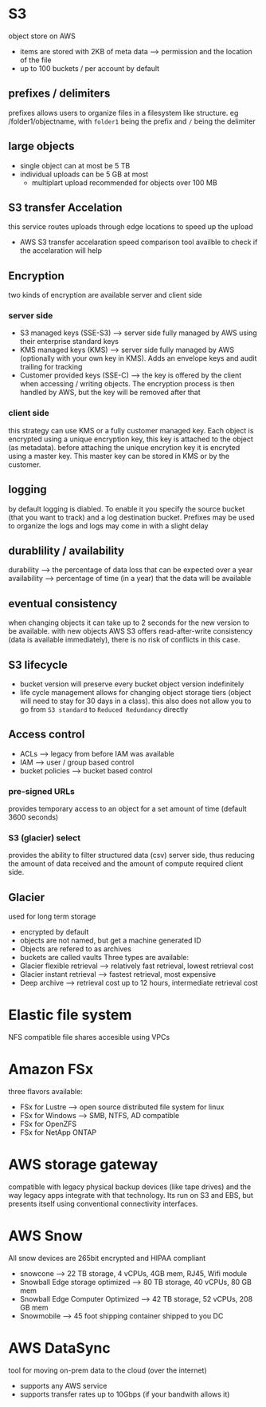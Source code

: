 # S3 
object store on AWS
- items are stored with 2KB of meta data --> permission and the location of the file
- up to 100 buckets / per account by default
## prefixes / delimiters
prefixes allows users to organize files in a filesystem like structure. eg /folder1/objectname, with `folder1` being the prefix and `/` being the delimiter
## large objects
- single object can at most be 5 TB
- individual uploads can be 5 GB at most
	- multiplart upload recommended for objects over 100 MB
## S3 transfer Accelation
this service routes uploads through edge locations to speed up the upload
- AWS S3 transfer accelaration speed comparison tool availble to check if the accelaration will help
## Encryption
two kinds of encryption are available server and client side
### server side
- S3 managed keys (SSE-S3) --> server side fully managed by AWS using their enterprise standard keys
- KMS managed keys (KMS) --> server side fully managed by AWS (optionally with your own key in KMS). Adds an envelope keys and audit trailing for tracking
- Customer provided keys (SSE-C) --> the key is offered by the client when accessing / writing objects. The encryption process is then handled by AWS, but the key will be removed after that
### client side
this strategy can use KMS or a fully customer managed key. Each object is encrypted using a unique encryption key, this key is attached to the object (as metadata). before attaching the unique encrytion key it is encryted using a master key. This master key can be stored in KMS or by the customer. 
## logging
by default logging is diabled. To enable it you specify the source bucket (that you want to track) and a log destination bucket. Prefixes may be used to organize the logs and logs may come in with a slight delay
## durablility / availability
durability --> the percentage of data loss that can be expected over a year
availability --> percentage of time (in a year) that the data will be available
## eventual consistency
when changing objects it can take up to 2 seconds for the new version to be available. with new objects AWS S3 offers read-after-write consistency (data is available immediately), there is no risk of conflicts in this case. 
## S3 lifecycle
- bucket version will preserve every bucket object version indefinitely
- life cycle management allows for changing object storage tiers (object will need to stay for 30 days in a class). this also does not allow you to go from `S3 standard` to `Reduced Redundancy` directly
## Access control
- ACLs --> legacy from before IAM was available
- IAM --> user / group based control
- bucket policies --> bucket based control
### pre-signed URLs
provides temporary access to an object for a set amount of time (default 3600 seconds)
### S3 (glacier) select
provides the ability to filter structured data (csv) server side, thus reducing the amount of data received and the amount of compute required client side. 
## Glacier
used for long term storage
- encrypted by default
- objects are not named, but get a machine generated ID
- Objects are refered to as archives
- buckets are called vaults
Three types are available:
- Glacier flexible retrieval --> relatively fast retrieval, lowest retrieval cost
- Glacier instant retrieval --> fastest retrieval, most expensive
- Deep archive --> retrieval cost up to 12 hours, intermediate retrieval cost
# Elastic file system
NFS compatible file shares accesible using VPCs
# Amazon FSx
three flavors available:
- FSx for Lustre --> open source distributed file system for linux
- FSx for Windows --> SMB, NTFS, AD compatible
- FSx for OpenZFS
- FSx for NetApp ONTAP
# AWS storage gateway
compatible with legacy physical backup devices (like tape drives) and the way legacy apps integrate with that technology. Its run on S3 and EBS, but presents itself using conventional connectivity interfaces. 
# AWS Snow 
All snow devices are 265bit encrypted and HIPAA compliant
- snowcone --> 22 TB storage, 4 vCPUs, 4GB mem, RJ45, Wifi module
- Snowball Edge storage optimized --> 80 TB storage, 40 vCPUs, 80 GB mem
- Snowball Edge Computer Optimized --> 42 TB storage, 52 vCPUs, 208 GB mem
- Snowmobile --> 45 foot shipping container shipped to you DC
# AWS DataSync
tool for moving on-prem data to the cloud (over the internet)
- supports any AWS service
- supports transfer rates up to 10Gbps (if your bandwith allows it)
